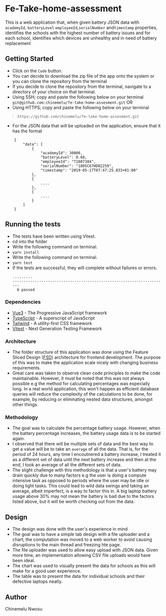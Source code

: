 # Fe-Take-home-assessment
This is a web application that, when given battery JSON data with `academyId`, `batteryLevel`
`employeeId`,`serialNumber` and`timestamp` properties, identifies the schools with the highest number of battery issues and for each school, identifies which devices are unhealthy and in need of battery replacement


## Getting Started
* Click on the `Code` button.
* You can decide to download the zip file of the app onto the system or you can clone the repository from the terminal
* If you decide to clone the repository from the terminal, navigate to a directory of your choice on that terminal.
* Using SSH; copy and paste the following below on your terminal
```git@github.com:chinemelu/fe-take-home-assesment.git```
               OR
* Using HTTPS; copy and paste the following below on your terminal
>```https://github.com/chinemelu/fe-take-home-assesment.git```
* For the JSON data that will be uploaded on the application, ensure that it has the format

``` 
    {
        "data": [
            {
                "academyId": 30006,
                "batteryLevel": 0.68,
                "employeeId": "T1007384",
                "serialNumber": "1805C67HD02259",
                "timestamp": "2019-05-17T07:47:25.833+01:00"
            },
            {
                ....
            },
            {
                ....
            }
        ]
    }

```

## Running the tests
* The tests have been written using Vitest.
* cd into the folder
*  Write the following command on terminal.
* ```yarn install```
* Write the following command on terminal.
* ```yarn test```
* If the tests are successful, they will complete without failures or errors.
  ```
  .........
  ----------------------------------------------------------------------
    6 passed
  ```

### Dependencies
* [Vue3](https://vuejs.org/) - The Progressive JavaScript framework
* [TypeScript](https://www.typescriptlang.org/) - A superscript of JavaScript
* [Tailwind](https://tailwindcss.com/) - A utility-first CSS framework
* [Vitest](https://vitest.dev/) - Next Generation Testing Framework

### Architecture
* The folder structure of this application was done using the Feature Sliced Design ([FSD](https://feature-sliced.design/)) architecture for frontend development. The purpose of this was to make the application scale nicely with changing business requirements.
* Great care was taken to observe clean code principles to make the code maintainable. However, it must be noted that this was not always possible e.g the method for calculating percentages was especially long. In a real world application, this won't happen as efficient database queries will reduce the complexity of the calculations to be done, for example, by reducing or eliminating nested data structures, amongst other things.

### Methodology
* The goal was to calculate the percentage battery usage. However, when the battery percentage increases, the battery usage data is to be started again.
* I observed that there will be multiple sets of data and the best way to get a value will be to take an `average` of all the data. That is, for the period of 24 hours, any time I encoutnered a battery increase, I treated it as a different set of data until the next battery increase and then at the end, I took an average of all the different sets of data.
* The slight challenge with this methodology is that a user's battery may drain quickly due to many factors e.g the user is doing a compute intensive task as opposed to periods where the user may be idle or doing light tasks. This could lead to wild data swings and taking an average, albeit imperfect, is a way to factor this in. A big laptop battery usage above 30% may not mean the battery is bad due to the factors listed above, but it will be worth checking out from the data.

## Design
* The design was done with the user's experience in mind
* The goal was to have a simple tab design with a file uploader and a chart; the computation was moved to a web worker to avoid causing disruptions to the main thread and freezing hte page.
* The file uploader was used to allow easy upload with JSON data. Given more time, an implementation allowing CSV file uploads would have been ideal.
* The chart was used to visually present the data for schools as this will make for a good user experience.
* The table was to present the data for individual schools and their defective laptops neatly.


## Author
Chinemelu Nwosu

